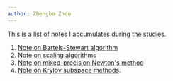 ```yaml
---
author: Zhengbo Zhou 
---
```


This is a list of notes I accumulates during the studies.

 1. [Note on Bartels-Stewart algorithm](files/mynotes/20241210-bartels-stewart-algorithm-sylvester.pdf)
 2. [Note on scaling algorithms](files/mynotes/20250326-notes-on-scaling.pdf)
 3. [Note on mixed-precision Newton's method](files/mynotes/20250421-Notes-on-Newton-method.pdf)
 4. [Note on Krylov subspace methods](files/mynotes/20250524-note-on-krylov-subspace-methods.pdf).
    


